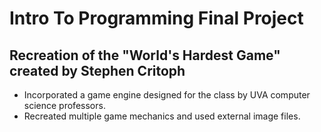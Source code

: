 # Intro To Programming Final Project

## Recreation of the "World's Hardest Game" created by Stephen Critoph
- Incorporated a game engine designed for the class by UVA computer science professors.
- Recreated multiple game mechanics and used external image files.
